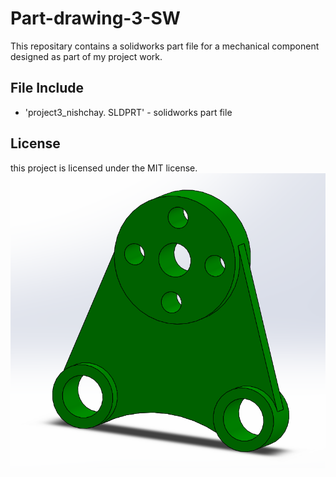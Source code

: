 # Part-drawing-3-SW
This repositary contains a solidworks part file for a mechanical component designed as part of my project work. 
## File Include
- 'project3_nishchay.  SLDPRT' -
solidworks part file
## License
this project is licensed under the MIT license.
![Part Drawing Preview](part3.png)
